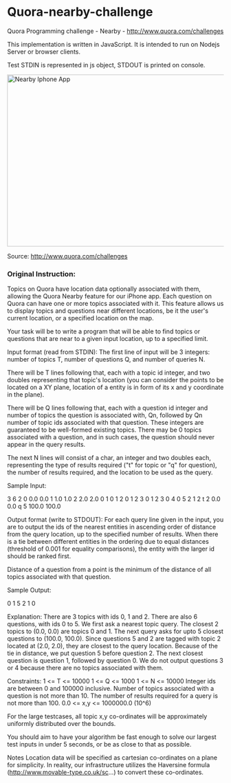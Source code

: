 Quora-nearby-challenge
======================

Quora Programming challenge - Nearby - http://www.quora.com/challenges

This implementation is written in JavaScript. It is intended to run on Nodejs Server or browser clients.

Test STDIN is represented in js object, STDOUT is printed on console.

<img src="http://qph.is.quoracdn.net/main-qimg-bcbf9b09df39c9d643b50c5c43bcae0c" alt="Nearby Iphone App" height="400" width="530">

Source: http://www.quora.com/challenges <br>

<h3> Original Instruction: </h3>

Topics on Quora have location data optionally associated with them, allowing the Quora Nearby feature for our iPhone app. Each question on Quora can have one or more topics associated with it. This feature allows us to display topics and questions near different locations, be it the user's current location, or a specified location on the map.

Your task will be to write a program that will be able to find topics or questions that are near to a given input location, up to a specified limit.

Input format (read from STDIN):
The first line of input will be 3 integers: number of topics T, number of questions Q, and number of queries N.

There will be T lines following that, each with a topic id integer, and two doubles representing that topic's location (you can consider the points to be located on a XY plane, location of a entity is in form of its x and y coordinate in the plane).

There will be Q lines following that, each with a question id integer and number of topics the question is associated with, Qn, followed by Qn number of topic ids associated with that question. These integers are guaranteed to be well-formed existing topics.  There may be 0 topics associated with a question, and in such cases, the question should never appear in the query results.

The next N lines will consist of a char, an integer and two doubles each, representing the type of results required ("t" for topic or "q" for question), the number of results required, and the location to be used as the query.

Sample Input:

3 6 2
0 0.0 0.0
1 1.0 1.0
2 2.0 2.0
0 1 0
1 2 0 1
2 3 0 1 2
3 0
4 0
5 2 1 2
t 2 0.0 0.0
q 5 100.0 100.0


Output format (write to STDOUT):
For each query line given in the input, you are to output the ids of the nearest entities in ascending order of distance from the query location, up to the specified number of results.  When there is a tie between different entities in the ordering due to equal distances (threshold of 0.001 for equality comparisons), the entity with the larger id should be ranked first.

Distance of a question from a point is the minimum of the distance of all topics associated with that question.

Sample Output:

0 1
5 2 1 0


Explanation:
There are 3 topics with ids 0, 1 and 2. There are also 6 questions, with ids 0 to 5. We first ask a nearest topic query. 
The closest 2 topics to (0.0, 0.0) are topics 0 and 1.
The next query asks for upto 5 closest questions to (100.0, 100.0). Since questions 5 and 2 are tagged with topic 2 located at (2.0, 2.0), they are closest to the query location.
Because of the tie in distance, we put question 5 before question 2.
The next closest question is question 1, followed by question 0.
We do not output questions 3 or 4 because there are no topics associated with them.

Constraints:
1 <= T <= 10000
1 <= Q <= 1000
1 <= N <= 10000
Integer ids are between 0 and 100000 inclusive.
Number of topics associated with a question is not more than 10.
The number of results required for a query is not more than 100.
0.0 <= x,y <= 1000000.0 (10^6)

For the large testcases, all topic x,y co-ordinates will be approximately uniformly distributed over the bounds.

You should aim to have your algorithm be fast enough to solve our largest test inputs in under 5 seconds, or be as close to that as possible.

Notes
Location data will be specified as cartesian co-ordinates on a plane for simplicity.  In reality, our infrastructure utilizes the Haversine formula (http://www.movable-type.co.uk/sc...) to convert these co-ordinates.